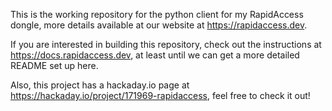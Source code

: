 This is the working repository for the python client for my RapidAccess dongle, more details available at our website at https://rapidaccess.dev.

If you are interested in building this repository, check out the instructions at https://docs.rapidaccess.dev, at least until we can get a more detailed README set up here.

Also, this project has a hackaday.io page at https://hackaday.io/project/171969-rapidaccess, feel free to check it out!
